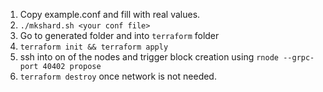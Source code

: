 1. Copy example.conf and fill with real values.
2. ``./mkshard.sh <your conf file>``
3. Go to generated folder and into `terraform` folder
4. `terraform init && terraform apply`
5. ssh into on of the nodes and trigger block creation using `rnode --grpc-port 40402 propose`
6. `terraform destroy` once network is not needed.
